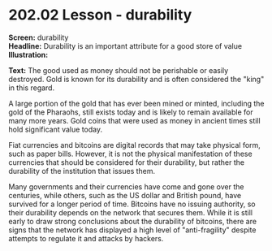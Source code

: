 # 202.02 Lesson - durability

**Screen:** durability\
**Headline:** Durability is an important attribute for a good store of value\
**Illustration:**

**Text:** The good used as money should not be perishable or easily destroyed. Gold is known for its durability and is often considered the "king" in this regard.&#x20;

A large portion of the gold that has ever been mined or minted, including the gold of the Pharaohs, still exists today and is likely to remain available for many more years. Gold coins that were used as money in ancient times still hold significant value today.&#x20;

Fiat currencies and bitcoins are digital records that may take physical form, such as paper bills. However, it is not the physical manifestation of these currencies that should be considered for their durability, but rather the durability of the institution that issues them.&#x20;

Many governments and their currencies have come and gone over the centuries, while others, such as the US dollar and British pound, have survived for a longer period of time. Bitcoins have no issuing authority, so their durability depends on the network that secures them. While it is still early to draw strong conclusions about the durability of bitcoins, there are signs that the network has displayed a high level of "anti-fragility" despite attempts to regulate it and attacks by hackers.

